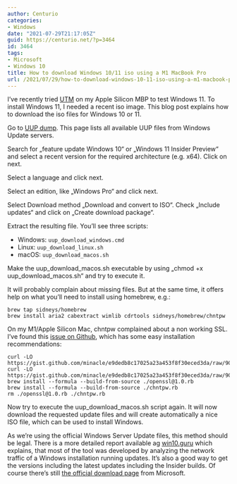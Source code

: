 ```yaml
---
author: Centurio
categories:
- Windows
date: "2021-07-29T21:17:05Z"
guid: https://centurio.net/?p=3464
id: 3464
tags:
- Microsoft
- Windows 10
title: How to download Windows 10/11 iso using a M1 MacBook Pro
url: /2021/07/29/how-to-download-windows-10-11-iso-using-a-m1-macbook-pro/
---
```

I&#8217;ve recently tried [UTM](https://mac.getutm.app) on my Apple Silicon MBP to test Windows 11. To install Windows 11, I needed a recent iso image. This blog post explains how to download the iso files for Windows 10 or 11.

Go to [UUP dump](https://uupdump.net). This page lists all available UUP files from Windows Update servers.

Search for &#8222;feature update Windows 10&#8220; or &#8222;Windows 11 Insider Preview&#8220; and select a recent version for the required architecture (e.g. x64). Click on next.

Select a language and click next.

Select an edition, like &#8222;Windows Pro&#8220; and click next.

Select Download method &#8222;Download and convert to ISO&#8220;. Check &#8222;Include updates&#8220; and click on &#8222;Create download package&#8220;.

Extract the resulting file. You&#8217;ll see three scripts:

  * Windows: `uup_download_windows.cmd`
  * Linux: `uup_download_linux.sh`
  * macOS: `uup_download_macos.sh`

Make the uup\_download\_macos.sh executable by using &#8222;chmod +x uup\_download\_macos.sh&#8220; and try to execute it.

It will probably complain about missing files. But at the same time, it offers help on what you&#8217;ll need to install using homebrew, e.g.:

```
brew tap sidneys/homebrew
brew install aria2 cabextract wimlib cdrtools sidneys/homebrew/chntpw
```

On my M1/Apple Silicon Mac, chntpw complained about a non working SSL. I&#8217;ve found this [issue on Github](https://github.com/sidneys/homebrew-homebrew/issues/2), which has some easy installation recommendations:

```
curl -LO https://gist.github.com/minacle/e9dedb8c17025a23a453f8f30eced3da/raw/908b944b3fe2e9f348fbe8b8800daebd87b5966c/openssl@1.0.rb
curl -LO https://gist.github.com/minacle/e9dedb8c17025a23a453f8f30eced3da/raw/908b944b3fe2e9f348fbe8b8800daebd87b5966c/chntpw.rb
brew install --formula --build-from-source ./openssl@1.0.rb
brew install --formula --build-from-source ./chntpw.rb
rm ./openssl@1.0.rb ./chntpw.rb
```

Now try to execute the uup\_download\_macos.sh script again. It will now download the requested update files and will create automatically a nice ISO file, which can be used to install Windows.

As we&#8217;re using the official Windows Server Update files, this method should be legal. There is a more detailed report available ag [win10.guru](https://win10.guru/a-peek-inside-uup-dump/) which explains, that most of the tool was developed by analyzing the network traffic of a Windows installation running updates. It&#8217;s also a good way to get the versions including the latest updates including the Insider builds. Of course there&#8217;s still [the official download page](https://www.microsoft.com/en-gb/software-download/windows10ISO) from Microsoft.